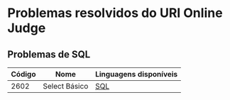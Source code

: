 # Problemas resolvidos do URI Online Judge

## Problemas de SQL

|Código|Nome|Linguagens disponíveis|
|------|----|----------------------|
|2602  |Select Básico|[SQL](https://github.com/rt-oliveira/Problemas-e-Exercicios-Resolvidos/blob/master/URI%20Online%20Judge/SQL/2602%20-%20Select%20B%C3%A1sico.sql)
